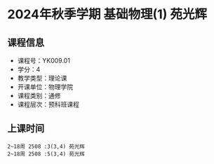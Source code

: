 # 2024年秋季学期 基础物理(1) 苑光辉






## 课程信息

- 课程号：YK009.01
- 学分：4
- 教学类型：理论课
- 开课单位：物理学院
- 课程类别：通修
- 课程层次：预科班课程

## 上课时间

```
2~18周 2508 :3(3,4) 苑光辉
2~18周 2508 :5(3,4) 苑光辉
```

